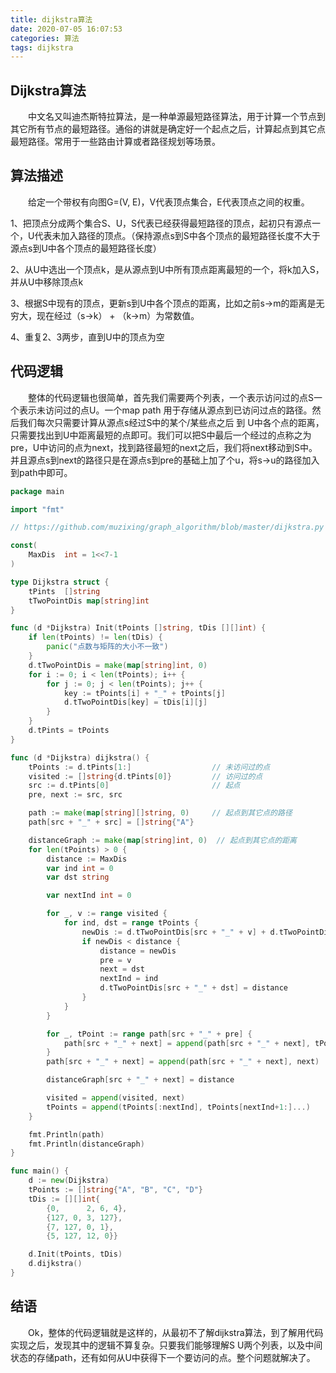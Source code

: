 ```yaml
---
title: dijkstra算法
date: 2020-07-05 16:07:53
categories: 算法
tags: dijkstra
---
```


## Dijkstra算法

&emsp;&emsp;中文名又叫迪杰斯特拉算法，是一种单源最短路径算法，用于计算一个节点到其它所有节点的最短路径。通俗的讲就是确定好一个起点之后，计算起点到其它点最短路径。常用于一些路由计算或者路径规划等场景。

<!--more-->

## 算法描述

&emsp;&emsp;给定一个带权有向图G=(V, E)，V代表顶点集合，E代表顶点之间的权重。

1、把顶点分成两个集合S、U，S代表已经获得最短路径的顶点，起初只有源点一个，U代表未加入路径的顶点。（保持源点s到S中各个顶点的最短路径长度不大于源点s到U中各个顶点的最短路径长度）

2、从U中选出一个顶点k，是从源点到U中所有顶点距离最短的一个，将k加入S，并从U中移除顶点k

3、根据S中现有的顶点，更新s到U中各个顶点的距离，比如之前s->m的距离是无穷大，现在经过（s->k） + （k->m）为常数值。

4、重复2、3两步，直到U中的顶点为空

## 代码逻辑

&emsp;&emsp;整体的代码逻辑也很简单，首先我们需要两个列表，一个表示访问过的点S一个表示未访问过的点U。一个map path 用于存储从源点到已访问过点的路径。然后我们每次只需要计算从源点s经过S中的某个/某些点之后 到 U中各个点的距离，只需要找出到U中距离最短的点即可。我们可以把S中最后一个经过的点称之为pre，U中访问的点为next，找到路径最短的next之后，我们将next移动到S中。并且源点s到next的路径只是在源点s到pre的基础上加了个u，将s->u的路径加入到path中即可。



```go
package main

import "fmt"

// https://github.com/muzixing/graph_algorithm/blob/master/dijkstra.py

const(
	MaxDis  int = 1<<7-1
)

type Dijkstra struct {
	tPints  []string
	tTwoPointDis map[string]int
}

func (d *Dijkstra) Init(tPoints []string, tDis [][]int) {
	if len(tPoints) != len(tDis) {
		panic("点数与矩阵的大小不一致")
	}
	d.tTwoPointDis = make(map[string]int, 0)
	for i := 0; i < len(tPoints); i++ {
		for j := 0; j < len(tPoints); j++ {
			key := tPoints[i] + "_" + tPoints[j]
			d.tTwoPointDis[key] = tDis[i][j]
		}
	}
	d.tPints = tPoints
}

func (d *Dijkstra) dijkstra() {
	tPoints := d.tPints[1:]                  // 未访问过的点
	visited := []string{d.tPints[0]}         // 访问过的点
	src := d.tPints[0]                       // 起点
	pre, next := src, src

	path := make(map[string][]string, 0)     // 起点到其它点的路径
	path[src + "_" + src] = []string{"A"}

	distanceGraph := make(map[string]int, 0)  // 起点到其它点的距离
	for len(tPoints) > 0 {
		distance := MaxDis
		var ind int = 0
		var dst string

		var nextInd int = 0

		for _, v := range visited {
			for ind, dst = range tPoints {
				newDis := d.tTwoPointDis[src + "_" + v] + d.tTwoPointDis[v + "_" + dst]  // 从起点src到已访问过的点v + 从v到未访问过点的距离
				if newDis < distance {
					distance = newDis
					pre = v
					next = dst
					nextInd = ind
					d.tTwoPointDis[src + "_" + dst] = distance
				}
			}
		}

		for _, tPoint := range path[src + "_" + pre] {
			path[src + "_" + next] = append(path[src + "_" + next], tPoint)
		}
		path[src + "_" + next] = append(path[src + "_" + next], next)  // 记录从src到next需经过的路径

		distanceGraph[src + "_" + next] = distance                     // 记录从src到next的距离

		visited = append(visited, next)
		tPoints = append(tPoints[:nextInd], tPoints[nextInd+1:]...)
	}

	fmt.Println(path)
	fmt.Println(distanceGraph)
}

func main() {
	d := new(Dijkstra)
	tPoints := []string{"A", "B", "C", "D"}
	tDis := [][]int{
		{0,      2, 6, 4},
		{127, 0, 3, 127},
		{7, 127, 0, 1},
		{5, 127, 12, 0}}

	d.Init(tPoints, tDis)
	d.dijkstra()
}

```



## 结语

&emsp;&emsp;Ok，整体的代码逻辑就是这样的，从最初不了解dijkstra算法，到了解用代码实现之后，发现其中的逻辑不算复杂。只要我们能够理解S U两个列表，以及中间状态的存储path，还有如何从U中获得下一个要访问的点。整个问题就解决了。
